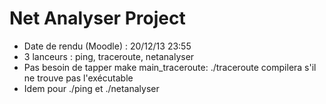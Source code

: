 Net Analyser Project
====================

 * Date de rendu (Moodle) : 20/12/13 23:55
 * 3 lanceurs : ping, traceroute, netanalyser
 * Pas besoin de tapper make main_traceroute: ./traceroute compilera s'il ne trouve pas l'exécutable
 * Idem pour ./ping et ./netanalyser
